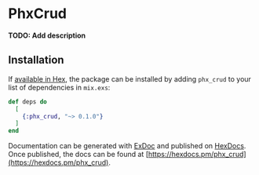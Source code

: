 # PhxCrud

**TODO: Add description**

## Installation

If [available in Hex](https://hex.pm/docs/publish), the package can be installed
by adding `phx_crud` to your list of dependencies in `mix.exs`:

```elixir
def deps do
  [
    {:phx_crud, "~> 0.1.0"}
  ]
end
```

Documentation can be generated with [ExDoc](https://github.com/elixir-lang/ex_doc)
and published on [HexDocs](https://hexdocs.pm). Once published, the docs can
be found at [https://hexdocs.pm/phx_crud](https://hexdocs.pm/phx_crud).


